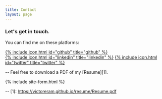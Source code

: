 ```yaml
---
title: Contact
layout: page
---
```

### Let's get in touch.

You can find me on these platforms: 

[{% include icon.html id="github" title="github" %}](https://www.github.com/victoreram)     
[{% include icon.html id="linkedin" title="linkedin" %}](https://www.linkedin.com/in/victoreram)
[{% include icon.html id="twitter" title="twitter" %}](https://www.twitter.com/victoreram1)     

-- Feel free to download a PDF of my [Resume][1].

{% include site-form.html %}

-- [1]: https://victoreram.github.io/resume/Resume.pdf
